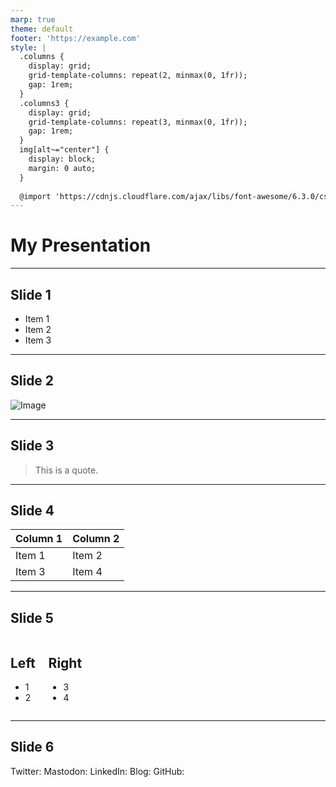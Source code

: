 ```yaml
---
marp: true
theme: default
footer: 'https://example.com'
style: |
  .columns {
    display: grid;
    grid-template-columns: repeat(2, minmax(0, 1fr));
    gap: 1rem;
  }
  .columns3 {
    display: grid;
    grid-template-columns: repeat(3, minmax(0, 1fr));
    gap: 1rem;
  } 
  img[alt~="center"] {
    display: block;
    margin: 0 auto;
  }
  
  @import 'https://cdnjs.cloudflare.com/ajax/libs/font-awesome/6.3.0/css/all.min.css'
---
```


# My Presentation

---

## Slide 1

- Item 1
- Item 2
- Item 3

---

## Slide 2

![Image](https://picsum.photos/800/600)

---

## Slide 3

> This is a quote.

---

## Slide 4

| Column 1 | Column 2 |
| -------- | -------- |
| Item 1   | Item 2   |
| Item 3   | Item 4   |

---

## Slide 5

<div class="columns">
<div>

## Left

- 1
- 2

</div>
<div>

## Right

- 3
- 4

</div>
</div>

---

## Slide 6

<i class="fa-brands fa-twitter"></i> Twitter: 
<i class="fa-brands fa-mastodon"></i> Mastodon: 
<i class="fa-brands fa-linkedin"></i> LinkedIn: 
<i class="fa fa-window-maximize"></i> Blog: 
<i class="fa-brands fa-github"></i> GitHub: 
